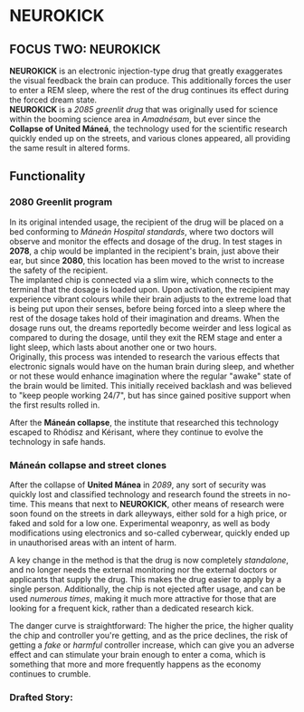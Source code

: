 # NEUROKICK
## FOCUS TWO: NEUROKICK
**NEUROKICK** is an electronic injection-type drug that greatly exaggerates the visual feedback the brain can produce. This additionally forces the user to enter a REM sleep, where the rest of the drug continues its effect during the forced dream state. \
**NEUROKICK** is a *2085 greenlit drug* that was originally used for science within the booming science area in *Amadnésam*, but ever since the **Collapse of United Máneá**, the technology used for the scientific research quickly ended up on the streets, and various clones appeared, all providing the same result in altered forms. 

## Functionality
### 2080 Greenlit program
In its original intended usage, the recipient of the drug will be placed on a bed conforming to *Máneán Hospital standards*, where two doctors will observe and monitor the effects and dosage of the drug. In test stages in **2078**, a chip would be implanted in the recipient's brain, just above their ear, but since **2080**, this location has been moved to the wrist to increase the safety of the recipient. \
The implanted chip is connected via a slim wire, which connects to the terminal that the dosage is loaded upon. Upon activation, the recipient may experience vibrant colours while their brain adjusts to the extreme load that is being put upon their senses, before being forced into a sleep where the rest of the dosage takes hold of their imagination and dreams. When the dosage runs out, the dreams reportedly become weirder and less logical as compared to during the dosage, until they exit the REM stage and enter a light sleep, which lasts about another one or two hours. \
Originally, this process was intended to research the various effects that electronic signals would have on the human brain during sleep, and whether or not these would enhance imagination where the regular "awake" state of the brain would be limited. This initially received backlash and was believed to "keep people working 24/7", but has since gained positive support when the first results rolled in. 

After the **Máneán collapse**, the institute that researched this technology escaped to Rhódisz and Kérisant, where they continue to evolve the technology in safe hands.

### Máneán collapse and street clones
After the collapse of **United Mánea** in *2089*, any sort of security was quickly lost and classified technology and research found the streets in no-time. This means that next to **NEUROKICK**, other means of research were soon found on the streets in dark alleyways, either sold for a high price, or faked and sold for a low one. Experimental weaponry, as well as body modifications using electronics and so-called cyberwear, quickly ended up in unauthorised areas with an intent of harm. 

A key change in the method is that the drug is now completely *standalone*, and no longer needs the external monitoring nor the external doctors or applicants that supply the drug. This makes the drug easier to apply by a single person. Additionally, the chip is not ejected after usage, and can be used *numerous times*, making it much more attractive for those that are looking for a frequent kick, rather than a dedicated research kick. 

The danger curve is straightforward: The higher the price, the higher quality the chip and controller you're getting, and as the price declines, the risk of getting a *fake* or *harmful* controller increase, which can give you an adverse effect and can stimulate your brain enough to enter a coma, which is something that more and more frequently happens as the economy continues to crumble. 

### Drafted Story: 